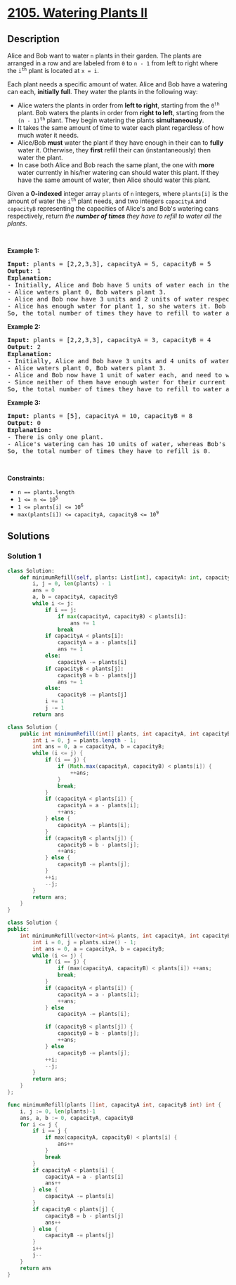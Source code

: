 # [2105. Watering Plants II](https://leetcode.com/problems/watering-plants-ii)


## Description

<p>Alice and Bob want to water <code>n</code> plants in their garden. The plants are arranged in a row and are labeled from <code>0</code> to <code>n - 1</code> from left to right where the <code>i<sup>th</sup></code> plant is located at <code>x = i</code>.</p>

<p>Each plant needs a specific amount of water. Alice and Bob have a watering can each, <strong>initially full</strong>. They water the plants in the following way:</p>

<ul>
	<li>Alice waters the plants in order from <strong>left to right</strong>, starting from the <code>0<sup>th</sup></code> plant. Bob waters the plants in order from <strong>right to left</strong>, starting from the <code>(n - 1)<sup>th</sup></code> plant. They begin watering the plants <strong>simultaneously</strong>.</li>
	<li>It takes the same amount of time to water each plant regardless of how much water it needs.</li>
	<li>Alice/Bob <strong>must</strong> water the plant if they have enough in their can to <strong>fully</strong> water it. Otherwise, they <strong>first</strong> refill their can (instantaneously) then water the plant.</li>
	<li>In case both Alice and Bob reach the same plant, the one with <strong>more</strong> water currently in his/her watering can should water this plant. If they have the same amount of water, then Alice should water this plant.</li>
</ul>

<p>Given a <strong>0-indexed</strong> integer array <code>plants</code> of <code>n</code> integers, where <code>plants[i]</code> is the amount of water the <code>i<sup>th</sup></code> plant needs, and two integers <code>capacityA</code> and <code>capacityB</code> representing the capacities of Alice&#39;s and Bob&#39;s watering cans respectively, return <em>the <strong>number of times</strong> they have to refill to water all the plants</em>.</p>

<p>&nbsp;</p>
<p><strong class="example">Example 1:</strong></p>

<pre>
<strong>Input:</strong> plants = [2,2,3,3], capacityA = 5, capacityB = 5
<strong>Output:</strong> 1
<strong>Explanation:</strong>
- Initially, Alice and Bob have 5 units of water each in their watering cans.
- Alice waters plant 0, Bob waters plant 3.
- Alice and Bob now have 3 units and 2 units of water respectively.
- Alice has enough water for plant 1, so she waters it. Bob does not have enough water for plant 2, so he refills his can then waters it.
So, the total number of times they have to refill to water all the plants is 0 + 0 + 1 + 0 = 1.
</pre>

<p><strong class="example">Example 2:</strong></p>

<pre>
<strong>Input:</strong> plants = [2,2,3,3], capacityA = 3, capacityB = 4
<strong>Output:</strong> 2
<strong>Explanation:</strong>
- Initially, Alice and Bob have 3 units and 4 units of water in their watering cans respectively.
- Alice waters plant 0, Bob waters plant 3.
- Alice and Bob now have 1 unit of water each, and need to water plants 1 and 2 respectively.
- Since neither of them have enough water for their current plants, they refill their cans and then water the plants.
So, the total number of times they have to refill to water all the plants is 0 + 1 + 1 + 0 = 2.
</pre>

<p><strong class="example">Example 3:</strong></p>

<pre>
<strong>Input:</strong> plants = [5], capacityA = 10, capacityB = 8
<strong>Output:</strong> 0
<strong>Explanation:</strong>
- There is only one plant.
- Alice&#39;s watering can has 10 units of water, whereas Bob&#39;s can has 8 units. Since Alice has more water in her can, she waters this plant.
So, the total number of times they have to refill is 0.
</pre>

<p>&nbsp;</p>
<p><strong>Constraints:</strong></p>

<ul>
	<li><code>n == plants.length</code></li>
	<li><code>1 &lt;= n &lt;= 10<sup>5</sup></code></li>
	<li><code>1 &lt;= plants[i] &lt;= 10<sup>6</sup></code></li>
	<li><code>max(plants[i]) &lt;= capacityA, capacityB &lt;= 10<sup>9</sup></code></li>
</ul>

## Solutions

### Solution 1

<!-- tabs:start -->

```python
class Solution:
    def minimumRefill(self, plants: List[int], capacityA: int, capacityB: int) -> int:
        i, j = 0, len(plants) - 1
        ans = 0
        a, b = capacityA, capacityB
        while i <= j:
            if i == j:
                if max(capacityA, capacityB) < plants[i]:
                    ans += 1
                break
            if capacityA < plants[i]:
                capacityA = a - plants[i]
                ans += 1
            else:
                capacityA -= plants[i]
            if capacityB < plants[j]:
                capacityB = b - plants[j]
                ans += 1
            else:
                capacityB -= plants[j]
            i += 1
            j -= 1
        return ans
```

```java
class Solution {
    public int minimumRefill(int[] plants, int capacityA, int capacityB) {
        int i = 0, j = plants.length - 1;
        int ans = 0, a = capacityA, b = capacityB;
        while (i <= j) {
            if (i == j) {
                if (Math.max(capacityA, capacityB) < plants[i]) {
                    ++ans;
                }
                break;
            }
            if (capacityA < plants[i]) {
                capacityA = a - plants[i];
                ++ans;
            } else {
                capacityA -= plants[i];
            }
            if (capacityB < plants[j]) {
                capacityB = b - plants[j];
                ++ans;
            } else {
                capacityB -= plants[j];
            }
            ++i;
            --j;
        }
        return ans;
    }
}
```

```cpp
class Solution {
public:
    int minimumRefill(vector<int>& plants, int capacityA, int capacityB) {
        int i = 0, j = plants.size() - 1;
        int ans = 0, a = capacityA, b = capacityB;
        while (i <= j) {
            if (i == j) {
                if (max(capacityA, capacityB) < plants[i]) ++ans;
                break;
            }
            if (capacityA < plants[i]) {
                capacityA = a - plants[i];
                ++ans;
            } else
                capacityA -= plants[i];

            if (capacityB < plants[j]) {
                capacityB = b - plants[j];
                ++ans;
            } else
                capacityB -= plants[j];
            ++i;
            --j;
        }
        return ans;
    }
};
```

```go
func minimumRefill(plants []int, capacityA int, capacityB int) int {
	i, j := 0, len(plants)-1
	ans, a, b := 0, capacityA, capacityB
	for i <= j {
		if i == j {
			if max(capacityA, capacityB) < plants[i] {
				ans++
			}
			break
		}
		if capacityA < plants[i] {
			capacityA = a - plants[i]
			ans++
		} else {
			capacityA -= plants[i]
		}
		if capacityB < plants[j] {
			capacityB = b - plants[j]
			ans++
		} else {
			capacityB -= plants[j]
		}
		i++
		j--
	}
	return ans
}
```

<!-- tabs:end -->

<!-- end -->
